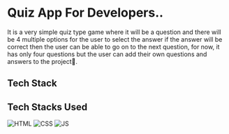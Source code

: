 # Quiz App For Developers..

It is a very simple quiz type game where it will be a question and there will be 4 multiple options for the user to select the answer if the answer will be correct then the user can be able to go on to the next question, for now, it has only four questions but the user can add their own questions and answers to the project🙂.

## Tech Stack 

## Tech Stacks Used

![HTML](https://img.shields.io/badge/html5%20-%23E34F26.svg?&style=for-the-badge&logo=html5&logoColor=white)
![CSS](https://img.shields.io/badge/css3%20-%231572B6.svg?&style=for-the-badge&logo=css3&logoColor=white)
![JS](https://img.shields.io/badge/javascript%20-%23323330.svg?&style=for-the-badge&logo=javascript&logoColor=%23F7DF1E)